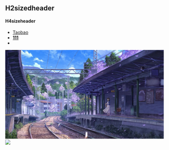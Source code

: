 ## H2sizedheader
#### H4sizeheader
* <a href="https://www.taobao.com/" target="_blank">Taobao</a>
* [**111**](/111.md)
* 
![](/image1.jpg 'picture 1')
![](http://pic1.win4000.com/wallpaper/2020-02-28/5e589c9893b68.jpg)
